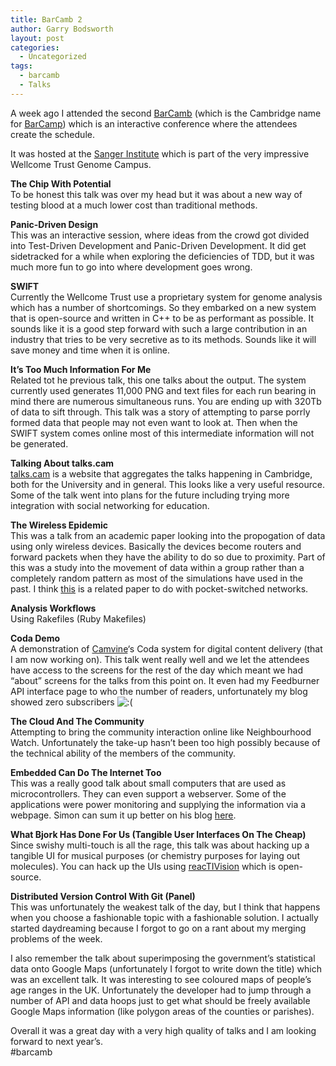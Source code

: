 ```yaml
---
title: BarCamb 2
author: Garry Bodsworth
layout: post
categories:
  - Uncategorized
tags:
  - barcamb
  - Talks
---
```

A week ago I attended the second [BarCamb][1] (which is the Cambridge name for [BarCamp][2]) which is an interactive conference where the attendees create the schedule.

It was hosted at the [Sanger Institute][3] which is part of the very impressive Wellcome Trust Genome Campus.

**The Chip With Potential**  
To be honest this talk was over my head but it was about a new way of testing blood at a much lower cost than traditional methods.

**Panic-Driven Design**  
This was an interactive session, where ideas from the crowd got divided into Test-Driven Development and Panic-Driven Development. It did get sidetracked for a while when exploring the deficiencies of TDD, but it was much more fun to go into where development goes wrong.

**SWIFT**  
Currently the Wellcome Trust use a proprietary system for genome analysis which has a number of shortcomings. So they embarked on a new system that is open-source and written in C++ to be as performant as possible. It sounds like it is a good step forward with such a large contribution in an industry that tries to be very secretive as to its methods. Sounds like it will save money and time when it is online.

**It&#8217;s Too Much Information For Me**  
Related tot he previous talk, this one talks about the output. The system currently used generates 11,000 PNG and text files for each run bearing in mind there are numerous simultaneous runs. You are ending up with 320Tb of data to sift through. This talk was a story of attempting to parse porrly formed data that people may not even want to look at. Then when the SWIFT system comes online most of this intermediate information will not be generated.

**Talking About talks.cam**  
[talks.cam][4] is a website that aggregates the talks happening in Cambridge, both for the University and in general. This looks like a very useful resource. Some of the talk went into plans for the future including trying more integration with social networking for education.

**The Wireless Epidemic**  
This was a talk from an academic paper looking into the propogation of data using only wireless devices. Basically the devices become routers and forward packets when they have the ability to do so due to proximity. Part of this was a study into the movement of data within a group rather than a completely random pattern as most of the simulations have used in the past. I think [this][5] is a related paper to do with pocket-switched networks.

**Analysis Workflows**  
Using Rakefiles (Ruby Makefiles) 

**Coda Demo**  
A demonstration of [Camvine][6]&#8216;s Coda system for digital content delivery (that I am now working on). This talk went really well and we let the attendees have access to the screens for the rest of the day which meant we had &#8220;about&#8221; screens for the talks from this point on. It even had my Feedburner API interface page to who the number of readers, unfortunately my blog showed zero subscribers <img src='http://localhost:8888/wordpress/wp-includes/images/smilies/icon_sad.gif' alt=':(' class='wp-smiley' /> 

**The Cloud And The Community**  
Attempting to bring the community interaction online like Neighbourhood Watch. Unfortunately the take-up hasn&#8217;t been too high possibly because of the technical ability of the members of the community.

**Embedded Can Do The Internet Too**  
This was a really good talk about small computers that are used as microcontrollers. They can even support a webserver. Some of the applications were power monitoring and supplying the information via a webpage. Simon can sum it up better on his blog [here][7].

**What Bjork Has Done For Us (Tangible User Interfaces On The Cheap)**  
Since swishy multi-touch is all the rage, this talk was about hacking up a tangible UI for musical purposes (or chemistry purposes for laying out molecules). You can hack up the UIs using [reacTIVision][8] which is open-source.

**Distributed Version Control With Git (Panel)**  
This was unfortunately the weakest talk of the day, but I think that happens when you choose a fashionable topic with a fashionable solution. I actually started daydreaming because I forgot to go on a rant about my merging problems of the week.

I also remember the talk about superimposing the government&#8217;s statistical data onto Google Maps (unfortunately I forgot to write down the title) which was an excellent talk. It was interesting to see coloured maps of people&#8217;s age ranges in the UK. Unfortunately the developer had to jump through a number of API and data hoops just to get what should be freely available Google Maps information (like polygon areas of the counties or parishes).

Overall it was a great day with a very high quality of talks and I am looking forward to next year&#8217;s.  
#barcamb

 [1]: http://barcamp.org/BarCamb-2
 [2]: http://barcamp.org/
 [3]: http://www.sanger.ac.uk/
 [4]: http://talks.cam.ac.uk/
 [5]: http://conferences.sigcomm.org/sigcomm/2005/paper-HuiCha.pdf
 [6]: http://www.camvine.com
 [7]: http://mookstar.wordpress.com/2008/08/08/barcamb-2-embedded-can-do-the-internet-too/
 [8]: http://reactable.iua.upf.edu/?software